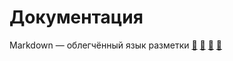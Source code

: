 # Документация

Markdown — облегчённый язык разметки
[&#128279;](https://squidfunk.github.io/mkdocs-material/reference/images/)
[&#128279;](https://markdown-guide.readthedocs.io/en/latest/index.html)
[&#128279;](https://about.gitlab.com/handbook/markdown-guide/)
[&#128279;](https://www.markdownguide.org/basic-syntax/)

